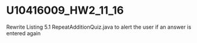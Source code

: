 # U10416009_HW2_11_16
Rewrite Listing 5.1 RepeatAdditionQuiz.java to alert the user if an answer is entered again
